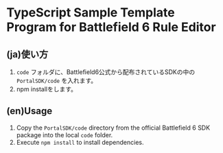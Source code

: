 
# TypeScript Sample Template Program for Battlefield 6 Rule Editor

## (ja)使い方

1. `code` フォルダに、Battlefield6公式から配布されているSDKの中の `PortalSDK/code` を入れます。
2. npm installをします。

## (en)Usage

1. Copy the `PortalSDK/code` directory from the official Battlefield 6 SDK package into the local `code` folder.
2. Execute `npm install` to install dependencies.